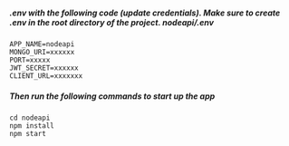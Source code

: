 

##### .env with the following code (update credentials). Make sure to create .env in the root directory of the project. nodeapi/.env

```
APP_NAME=nodeapi
MONGO_URI=xxxxxx
PORT=xxxxx
JWT_SECRET=xxxxxx
CLIENT_URL=xxxxxxx
```

##### Then run the following commands to start up the app

```
cd nodeapi
npm install
npm start
```
